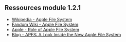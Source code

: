 ## Ressources module 1.2.1

* <a href="https://fr.wikipedia.org/wiki/Apple_File_System">Wikipedia - Apple File System</a>
* <a href="https://apple.fandom.com/wiki/Apple_File_System">Fandom Wiki - Apple File System</a>
* <a href="https://support.apple.com/fr-ch/guide/security/seca6147599e/web">Apple - Role of Apple File System</a>
* <a href="https://www.backblaze.com/blog/apfs-apple-file-system/">Blog - APFS: A Look Inside the New Apple File System</a>

